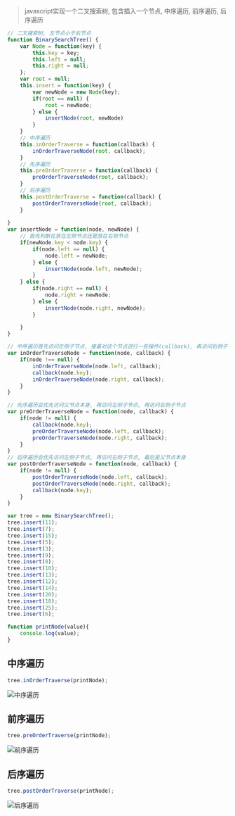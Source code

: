 > javascript实现一个二叉搜索树, 包含插入一个节点, 中序遍历, 前序遍历, 后序遍历

```js
// 二叉搜索树, 左节点小于右节点
function BinarySearchTree() {
    var Node = function(key) {
        this.key = key;
        this.left = null;
        this.right = null;
    };
    var root = null;
    this.insert = function(key) {
        var newNode = new Node(key);
        if(root == null) {
            root = newNode;
        } else {
            insertNode(root, newNode)
        }
    }
    // 中序遍历
    this.inOrderTraverse = function(callback) {
        inOrderTraverseNode(root, callback);
    }
    // 先序遍历
    this.preOrderTraverse = function(callback) {
        preOrderTraverseNode(root, callback);
    }
    // 后序遍历
    this.postOrderTraverse = function(callback) {
        postOrderTraverseNode(root, callback);
    }
    
}
var insertNode = function(node, newNode) {
    // 首先判断在放在左侧节点还是放在右侧节点
    if(newNode.key < node.key) {
        if(node.left == null) {
            node.left = newNode;
        } else {
            insertNode(node.left, newNode);
        }
    } else {
        if(node.right == null) {
            node.right = newNode;
        } else {
            insertNode(node.right, newNode);
        }

    }
}

// 中序遍历首先访问左侧子节点, 接着对这个节点进行一些操作(callback), 再访问右侧子节点
var inOrderTraverseNode = function(node, callback) {
    if(node !== null) {
        inOrderTraverseNode(node.left, callback);
        callback(node.key);
        inOrderTraverseNode(node.right, callback);
    }
}

// 先序遍历会优先访问父节点本身, 再访问左侧子节点, 再访问右侧子节点
var preOrderTraverseNode = function(node, callback) {
    if(node != null) {
        callback(node.key);
        preOrderTraverseNode(node.left, callback);
        preOrderTraverseNode(node.right, callback);
    }
}
// 后序遍历会优先访问左侧子节点, 再访问右侧子节点, 最后是父节点本身
var postOrderTraverseNode = function(node, callback) {
    if(node != null) {
        postOrderTraverseNode(node.left, callback);
        postOrderTraverseNode(node.right, callback);
        callback(node.key);
    }
}

var tree = new BinarySearchTree();
tree.insert(11);
tree.insert(7);
tree.insert(15);
tree.insert(5);
tree.insert(3);
tree.insert(9);
tree.insert(8);
tree.insert(10);
tree.insert(13);
tree.insert(12);
tree.insert(14);
tree.insert(20);
tree.insert(18);
tree.insert(25);
tree.insert(6);

function printNode(value){
    console.log(value);
}
```
## 中序遍历
```js
tree.inOrderTraverse(printNode);
```
![中序遍历](https://cdn.suisuijiang.com/ImageMessage/5adad39555703565e79040fa_1553592182410.png?width=1256&height=706&imageView2/3/w/536/h/301)

## 前序遍历
```js
tree.preOrderTraverse(printNode);
```
![前序遍历](https://cdn.suisuijiang.com/ImageMessage/5adad39555703565e79040fa_1553592244731.png?width=1136&height=746&imageView2/3/w/536/h/352)

## 后序遍历
```js
tree.postOrderTraverse(printNode);
```
![后序遍历](https://cdn.suisuijiang.com/ImageMessage/5adad39555703565e79040fa_1553592253305.png?width=1144&height=644&imageView2/3/w/537/h/302)